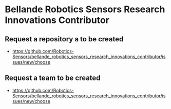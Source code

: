 # Bellande Robotics Sensors Research Innovations Contributor

## Request a repository a to be created
- https://github.com/Robotics-Sensors/bellande_robotics_sensors_research_innovations_contributor/issues/new/choose

## Request a team to be created
- https://github.com/Robotics-Sensors/bellande_robotics_sensors_research_innovations_contributor/issues/new/choose
